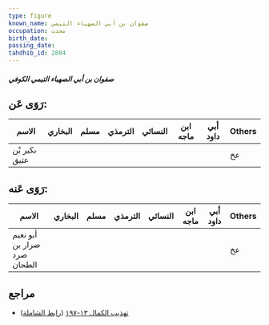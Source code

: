 ```yaml
---
type: figure
known_name: صفوان بن أبي الصهباء التيمي
occupation: محدث
birth_date:
passing_date:
tahdhib_id: 2884
---
```

##### صفوان بن أبي الصهباء التيمي الكوفي

## رَوَى عَن:
| الاسم         | البخاري | مسلم | الترمذي | النسائي | ابن ماجه | أبي داود | Others |
| ------------- | ------- | ---- | ------- | ------- | -------- | -------- | ------ |
| بكير بْن عتيق |         |      |         |         |          |          | عخ     |
## رَوَى عَنه:
| الاسم                       | البخاري | مسلم | الترمذي | النسائي | ابن ماجه | أبي داود | Others |
| --------------------------- | ------- | ---- | ------- | ------- | -------- | -------- | ------ |
| أبو نعيم ضرار بن صرد الطحان |         |      |         |         |          |          | عخ     |
## مراجع
- [تهذيب الكمال ١٣-١٩٧](obsidian://open?vault=Tahdhib-al-Kamal&file=Figures/٢٨٨٤-صفوان%20بن%20أبي%20الصهباء%20التيمي%20الكوفي) ([رابط الشاملة](https://shamela.ws/book/3722/6578))
